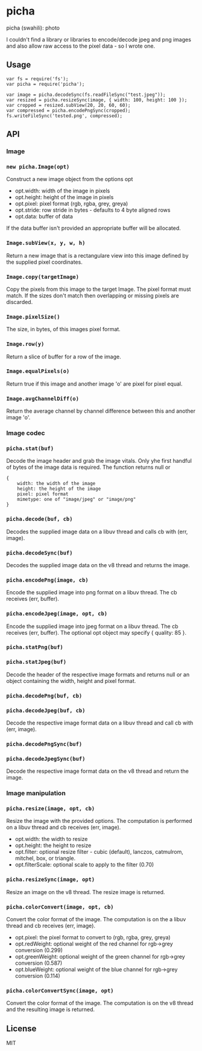 picha
======

picha (swahili): photo

I couldn't find a library or libraries to encode/decode jpeg and png images and also
allow raw access to the pixel data - so I wrote one.

## Usage
```
var fs = require('fs');
var picha = require('picha');

var image = picha.decodeSync(fs.readFileSync("test.jpeg"));
var resized = picha.resizeSync(image, { width: 100, height: 100 });
var cropped = resized.subView(20, 20, 60, 60);
var compressed = picha.encodePngSync(cropped);
fs.writeFileSync('tested.png', compressed);
```

## API

### Image
### `new picha.Image(opt)`
Construct a new image object from the options opt
* opt.width: width of the image in pixels
* opt.height: height of the image in pixels
* opt.pixel: pixel format (rgb, rgba, grey, greya)
* opt.stride: row stride in bytes - defaults to 4 byte aligned rows
* opt.data: buffer of data

If the data buffer isn't provided an appropriate buffer will be allocated.

### `Image.subView(x, y, w, h)`
Return a new image that is a rectangulare view into this image defined by the supplied pixel coordinates.

### `Image.copy(targetImage)`
Copy the pixels from this image to the target Image. The pixel format must match.
If the sizes don't match then overlapping or missing pixels are discarded.

### `Image.pixelSize()`
The size, in bytes, of this images pixel format.

### `Image.row(y)`
Return a slice of buffer for a row of the image.

### `Image.equalPixels(o)`
Return true if this image and another image 'o' are pixel for pixel equal.

### `Image.avgChannelDiff(o)`
Return the average channel by channel difference between this and another image 'o'.

### Image codec

### `picha.stat(buf)`
Decode the image header and grab the image vitals. Only yhe first handful of bytes of the
image data is required. The function returns null or
```
{
    width: the width of the image
    height: the height of the image
    pixel: pixel format
    mimetype: one of "image/jpeg" or "image/png"
}
```

### `picha.decode(buf, cb)`
Decodes the supplied image data on a libuv thread and calls cb with (err, image).

### `picha.decodeSync(buf)`
Decodes the supplied image data on the v8 thread and returns the image.

### `picha.encodePng(image, cb)`
Encode the supplied image into png format on a libuv thread. The cb receives (err, buffer).

### `picha.encodeJpeg(image, opt, cb)`
Encode the supplied image into jpeg format on a libuv thread. The cb receives (err, buffer).
The optional opt object may specify { quality: 85 }.

### `picha.statPng(buf)`
### `picha.statJpeg(buf)`
Decode the header of the respective image formats and returns null or an object containing the
width, height and pixel format.

### `picha.decodePng(buf, cb)`
### `picha.decodeJpeg(buf, cb)`
Decode the respective image format data on a libuv thread and call cb with (err, image).

### `picha.decodePngSync(buf)`
### `picha.decodeJpegSync(buf)`
Decode the respective image format data on the v8 thread and return the image.

### Image manipulation

### `picha.resize(image, opt, cb)`
Resize the image with the provided options. The computation is performed on a libuv thread and cb receives (err, image).
* opt.width: the width to resize
* opt.height: the height to resize
* opt.filter: optional resize filter - cubic (default), lanczos, catmulrom, mitchel, box, or triangle.
* opt.filterScale: optional scale to apply to the filter (0.70)

### `picha.resizeSync(image, opt)`
Resize an image on the v8 thread. The resize image is returned.

### `picha.colorConvert(image, opt, cb)`
Convert the color format of the image. The computation is on the a libuv thread and cb receives (err, image).
* opt.pixel: the pixel format to convert to (rgb, rgba, grey, greya)
* opt.redWeight: optional weight of the red channel for rgb->grey conversion (0.299)
* opt.greenWeight: optional weight of the green channel for rgb->grey conversion (0.587)
* opt.blueWeight: optional weight of the blue channel for rgb->grey conversion (0.114)

### `picha.colorConvertSync(image, opt)`
Convert the color format of the image. The computation is on the v8 thread and the resulting image is returned.


## License

  MIT
